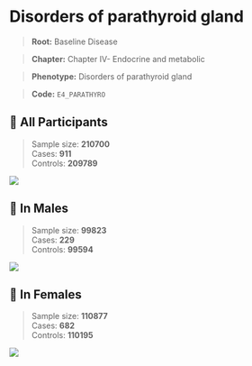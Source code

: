 # Disorders of parathyroid gland

> **Root:** Baseline Disease  

> **Chapter:** Chapter IV- Endocrine and metabolic  

> **Phenotype:** Disorders of parathyroid gland  

> **Code:** `E4_PARATHYRO`

## 🧪 All Participants  
> Sample size: **210700**  
> Cases: **911**  
> Controls: **209789**
<img src="/Disease/Figures/ALL/Incidence/E4_PARATHYRO.png"/>
<CsvTable src="/public/Disease/Data/ALL/Incidence/COX_E4_PARATHYRO.csv" label="🔍 View full results" />

## 👨 In Males  
> Sample size: **99823**  
> Cases: **229**  
> Controls: **99594**
<img src="/Disease/Figures/Male/Incidence/E4_PARATHYRO.png"/>
<CsvTable src="/public/Disease/Data/Male/Incidence/COX_E4_PARATHYRO.csv" label="🔍 View full results" />

## 👩 In Females  
> Sample size: **110877**  
> Cases: **682**  
> Controls: **110195**
<img src="/Disease/Figures/Female/Incidence/E4_PARATHYRO.png"/>
<CsvTable src="/public/Disease/Data/Female/Incidence/COX_E4_PARATHYRO.csv" label="🔍 View full results" />
